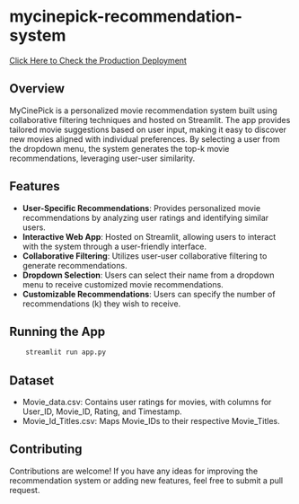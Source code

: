 # mycinepick-recommendation-system

[Click Here to Check the Production Deployment](https://huggingface.co/spaces/gopikrsmscs/mycinepick-recommendation)
## Overview
MyCinePick is a personalized movie recommendation system built using collaborative filtering techniques and hosted on Streamlit. The app provides tailored movie suggestions based on user input, making it easy to discover new movies aligned with individual preferences. By selecting a user from the dropdown menu, the system generates the top-k movie recommendations, leveraging user-user similarity.

## Features
- **User-Specific Recommendations**: Provides personalized movie recommendations by analyzing user ratings and identifying similar users.
- **Interactive Web App**: Hosted on Streamlit, allowing users to interact with the system through a user-friendly interface.
- **Collaborative Filtering**: Utilizes user-user collaborative filtering to generate recommendations.
- **Dropdown Selection**: Users can select their name from a dropdown menu to receive customized movie recommendations.
- **Customizable Recommendations**: Users can specify the number of recommendations (k) they wish to receive.
## Running the App

```bash
    streamlit run app.py
```

## Dataset

- Movie_data.csv: Contains user ratings for movies, with columns for User_ID, Movie_ID, Rating, and Timestamp.
- Movie_Id_Titles.csv: Maps Movie_IDs to their respective Movie_Titles.

## Contributing

Contributions are welcome! If you have any ideas for improving the recommendation system or adding new features, feel free to submit a pull request.